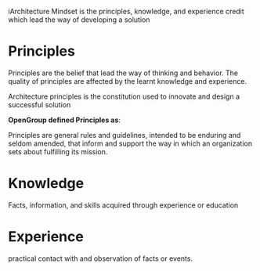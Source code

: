 
iArchitecture Mindset is the principles, knowledge, and experience credit which lead the way of developing a solution

# Principles 
Principles are the belief that lead the way of thinking and behavior. The quality of principles are affected by the learnt knowledge and experience.

Architecture principles is the constitution used to innovate and design a successful solution

**OpenGroup defined Principles as**:

Principles are general rules and guidelines, intended to be enduring and seldom amended, that inform and support the way in which an organization sets about fulfilling its mission.

# Knowledge
Facts, information, and skills acquired through experience or education

# Experience
practical contact with and observation of facts or events. 


